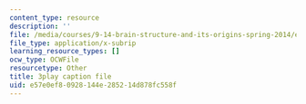 ```yaml
---
content_type: resource
description: ''
file: /media/courses/9-14-brain-structure-and-its-origins-spring-2014/e57e0ef80928144e285214d878fc558f_555128.srt
file_type: application/x-subrip
learning_resource_types: []
ocw_type: OCWFile
resourcetype: Other
title: 3play caption file
uid: e57e0ef8-0928-144e-2852-14d878fc558f
---
```

